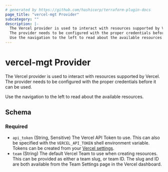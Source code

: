 ```yaml
---
# generated by https://github.com/hashicorp/terraform-plugin-docs
page_title: "vercel-mgt Provider"
subcategory: ""
description: |-
  The Vercel provider is used to interact with resources supported by Vercel.
  The provider needs to be configured with the proper credentials before it can be used.
  Use the navigation to the left to read about the available resources.
---
```


# vercel-mgt Provider

The Vercel provider is used to interact with resources supported by Vercel.
The provider needs to be configured with the proper credentials before it can be used.

Use the navigation to the left to read about the available resources.



<!-- schema generated by tfplugindocs -->
## Schema

### Required

- `api_token` (String, Sensitive) The Vercel API Token to use. This can also be specified with the `VERCEL_API_TOKEN` shell environment variable. Tokens can be created from your [Vercel settings](https://vercel.com/account/tokens).
- `team` (String) The default Vercel Team to use when creating resources. This can be provided as either a team slug, or team ID. The slug and ID are both available from the Team Settings page in the Vercel dashboard.
